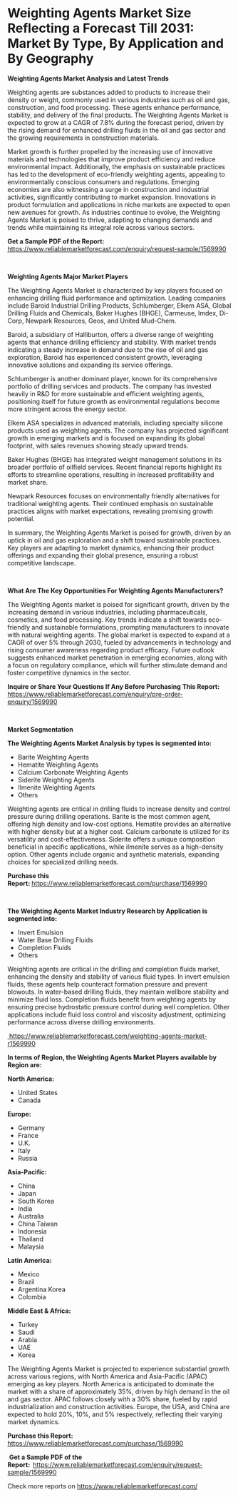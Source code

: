 <p><h1>Weighting Agents Market Size Reflecting a Forecast Till 2031: Market By Type, By Application and By Geography</h1></p><p><strong>Weighting Agents Market Analysis and Latest Trends</strong></p>
<p><p>Weighting agents are substances added to products to increase their density or weight, commonly used in various industries such as oil and gas, construction, and food processing. These agents enhance performance, stability, and delivery of the final products. The Weighting Agents Market is expected to grow at a CAGR of 7.8% during the forecast period, driven by the rising demand for enhanced drilling fluids in the oil and gas sector and the growing requirements in construction materials.</p><p>Market growth is further propelled by the increasing use of innovative materials and technologies that improve product efficiency and reduce environmental impact. Additionally, the emphasis on sustainable practices has led to the development of eco-friendly weighting agents, appealing to environmentally conscious consumers and regulations. Emerging economies are also witnessing a surge in construction and industrial activities, significantly contributing to market expansion. Innovations in product formulation and applications in niche markets are expected to open new avenues for growth. As industries continue to evolve, the Weighting Agents Market is poised to thrive, adapting to changing demands and trends while maintaining its integral role across various sectors.</p></p>
<p><strong>Get a Sample PDF of the Report:&nbsp;</strong> <a href="https://www.reliablemarketforecast.com/enquiry/request-sample/1569990?utm_campaign=1134&utm_medium=2&utm_source=Github&utm_content=ia&utm_term=29122024&utm_id=weighting-agents">https://www.reliablemarketforecast.com/enquiry/request-sample/1569990</a></p>
<p>&nbsp;</p>
<p><strong>Weighting Agents Major Market Players</strong></p>
<p><p>The Weighting Agents Market is characterized by key players focused on enhancing drilling fluid performance and optimization. Leading companies include Baroid Industrial Drilling Products, Schlumberger, Elkem ASA, Global Drilling Fluids and Chemicals, Baker Hughes (BHGE), Carmeuse, Imdex, Di-Corp, Newpark Resources, Geos, and United Mud-Chem. </p><p>Baroid, a subsidiary of Halliburton, offers a diverse range of weighting agents that enhance drilling efficiency and stability. With market trends indicating a steady increase in demand due to the rise of oil and gas exploration, Baroid has experienced consistent growth, leveraging innovative solutions and expanding its service offerings.</p><p>Schlumberger is another dominant player, known for its comprehensive portfolio of drilling services and products. The company has invested heavily in R&D for more sustainable and efficient weighting agents, positioning itself for future growth as environmental regulations become more stringent across the energy sector.</p><p>Elkem ASA specializes in advanced materials, including specialty silicone products used as weighting agents. The company has projected significant growth in emerging markets and is focused on expanding its global footprint, with sales revenues showing steady upward trends.</p><p>Baker Hughes (BHGE) has integrated weight management solutions in its broader portfolio of oilfield services. Recent financial reports highlight its efforts to streamline operations, resulting in increased profitability and market share.</p><p>Newpark Resources focuses on environmentally friendly alternatives for traditional weighting agents. Their continued emphasis on sustainable practices aligns with market expectations, revealing promising growth potential.</p><p>In summary, the Weighting Agents Market is poised for growth, driven by an uptick in oil and gas exploration and a shift toward sustainable practices. Key players are adapting to market dynamics, enhancing their product offerings and expanding their global presence, ensuring a robust competitive landscape.</p></p>
<p>&nbsp;</p>
<p><strong>What Are The Key Opportunities For Weighting Agents Manufacturers?</strong></p>
<p><p>The Weighting Agents market is poised for significant growth, driven by the increasing demand in various industries, including pharmaceuticals, cosmetics, and food processing. Key trends indicate a shift towards eco-friendly and sustainable formulations, prompting manufacturers to innovate with natural weighting agents. The global market is expected to expand at a CAGR of over 5% through 2030, fueled by advancements in technology and rising consumer awareness regarding product efficacy. Future outlook suggests enhanced market penetration in emerging economies, along with a focus on regulatory compliance, which will further stimulate demand and foster competitive dynamics in the sector.</p></p>
<p><strong>Inquire or Share Your Questions If Any Before Purchasing This Report:</strong> <a href="https://www.reliablemarketforecast.com/enquiry/pre-order-enquiry/1569990?utm_campaign=1134&utm_medium=2&utm_source=Github&utm_content=ia&utm_term=29122024&utm_id=weighting-agents">https://www.reliablemarketforecast.com/enquiry/pre-order-enquiry/1569990</a></p>
<p>&nbsp;</p>
<p><strong>Market Segmentation</strong></p>
<p><strong>The Weighting Agents Market Analysis by types is segmented into:</strong></p>
<p><ul><li>Barite Weighting Agents</li><li>Hematite Weighting Agents</li><li>Calcium Carbonate Weighting Agents</li><li>Siderite Weighting Agents</li><li>Ilmenite Weighting Agents</li><li>Others</li></ul></p>
<p><p>Weighting agents are critical in drilling fluids to increase density and control pressure during drilling operations. Barite is the most common agent, offering high density and low-cost options. Hematite provides an alternative with higher density but at a higher cost. Calcium carbonate is utilized for its versatility and cost-effectiveness. Siderite offers a unique composition beneficial in specific applications, while ilmenite serves as a high-density option. Other agents include organic and synthetic materials, expanding choices for specialized drilling needs.</p></p>
<p><strong>Purchase this Report:&nbsp;</strong><a href="https://www.reliablemarketforecast.com/purchase/1569990?utm_campaign=1134&utm_medium=2&utm_source=Github&utm_content=ia&utm_term=29122024&utm_id=weighting-agents">https://www.reliablemarketforecast.com/purchase/1569990</a></p>
<p>&nbsp;</p>
<p><strong>The Weighting Agents Market Industry Research by Application is segmented into:</strong></p>
<p><ul><li>Invert Emulsion</li><li>Water Base Drilling Fluids</li><li>Completion Fluids</li><li>Others</li></ul></p>
<p><p>Weighting agents are critical in the drilling and completion fluids market, enhancing the density and stability of various fluid types. In invert emulsion fluids, these agents help counteract formation pressure and prevent blowouts. In water-based drilling fluids, they maintain wellbore stability and minimize fluid loss. Completion fluids benefit from weighting agents by ensuring precise hydrostatic pressure control during well completion. Other applications include fluid loss control and viscosity adjustment, optimizing performance across diverse drilling environments.</p></p>
<p><a href="https://www.reliablemarketforecast.com/weighting-agents-market-r1569990?utm_campaign=1134&utm_medium=2&utm_source=Github&utm_content=ia&utm_term=29122024&utm_id=weighting-agents">&nbsp;https://www.reliablemarketforecast.com/weighting-agents-market-r1569990</a></p>
<p><strong>In terms of Region, the Weighting Agents Market Players available by Region are:</strong></p>
<p>
    <p> <strong> North America: </strong>
        <ul>
            <li>United States</li>
            <li>Canada</li>
        </ul>
        </p> 
    <p> <strong> Europe: </strong>
        <ul>
            <li>Germany</li>
            <li>France</li>
            <li>U.K.</li>
            <li>Italy</li>
            <li>Russia</li>
        </ul>
        </p> 
    <p> <strong> Asia-Pacific: </strong>
        <ul>
            <li>China</li>
            <li>Japan</li>
            <li>South Korea</li>
            <li>India</li>
            <li>Australia</li>
            <li>China Taiwan</li>
            <li>Indonesia</li>
            <li>Thailand</li>
            <li>Malaysia</li>
        </ul>
        </p> 
    <p> <strong> Latin America: </strong>
        <ul>
            <li>Mexico</li>
            <li>Brazil</li>
            <li>Argentina Korea</li>
            <li>Colombia</li>
        </ul>
        </p> 
    <p> <strong> Middle East & Africa: </strong>
        <ul>
            <li>Turkey</li>
            <li>Saudi</li>
            <li>Arabia</li>
            <li>UAE</li>
            <li>Korea</li>
        </ul>
    </p>
    </p>
<p><p>The Weighting Agents Market is projected to experience substantial growth across various regions, with North America and Asia-Pacific (APAC) emerging as key players. North America is anticipated to dominate the market with a share of approximately 35%, driven by high demand in the oil and gas sector. APAC follows closely with a 30% share, fueled by rapid industrialization and construction activities. Europe, the USA, and China are expected to hold 20%, 10%, and 5% respectively, reflecting their varying market dynamics.</p></p>
<p><strong>Purchase this Report: </strong><a href="https://www.reliablemarketforecast.com/purchase/1569990?utm_campaign=1134&utm_medium=2&utm_source=Github&utm_content=ia&utm_term=29122024&utm_id=weighting-agents">https://www.reliablemarketforecast.com/purchase/1569990</a></p>
<p>&nbsp;<strong>Get a Sample PDF of the Report:&nbsp;&nbsp;</strong><a href="https://www.reliablemarketforecast.com/enquiry/request-sample/1569990?utm_campaign=1134&utm_medium=2&utm_source=Github&utm_content=ia&utm_term=29122024&utm_id=weighting-agents">https://www.reliablemarketforecast.com/enquiry/request-sample/1569990</a></p>
<p><strong></strong></p>
<p>Check more reports on <a href="https://www.reliablemarketforecast.com/?utm_campaign=1134&utm_medium=2&utm_source=Github&utm_content=ia&utm_term=29122024&utm_id=weighting-agents">https://www.reliablemarketforecast.com/</a></p>